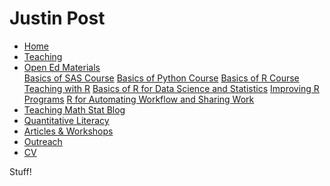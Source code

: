 Justin Post
================

<head>
  <link rel="stylesheet" href="css/styles.css">
</head>

<ul>
    <li><a href="index.html">Home</a></li>
    <li><a href="pages/Teaching.html">Teaching</a></li>
    <li class="dropdown">
        <a href="javascript:void(0)" class="dropbtn">Open Ed Materials</a>
        <div class="dropdown-content">
            <a href="pages/SAS.html">Basics of SAS Course</a>
            <a href="pages/Python.html">Basics of Python Course</a>
            <a href="pages/R.html">Basics of R Course</a>
            <a href="pages/TeachingWithR.html">Teaching with R</a>
            <a href="pages/BasicsOfRForDataScience.html">Basics of R for Data Science and Statistics</a>
            <a href="pages/ImprovingRPrograms.html">Improving R Programs</a>
            <a href="pages/RforAutomatingAndSharing">R for Automating Workflow and Sharing Work</a>
        </div>
     </li>
    <li><a href="math-stat/MathStat.html">Teaching Math Stat Blog</a></li>
    <li><a href="pages/QL.html">Quantitative Literacy</a></li>
    <li><a href="pages/ArticlesWorkshops.html">Articles & Workshops</a></li>
    <li><a href="pages/Outreach.html">Outreach</a></li>
        <li><a href="pages/CV.html">CV</a></li>
</ul>

Stuff!
